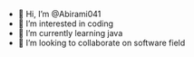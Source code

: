 - 👋 Hi, I’m @Abirami041
- 👀 I’m interested in coding
- 🌱 I’m currently learning java
- 💞️ I’m looking to collaborate on software field


<!---
Abirami041/Abirami041 is a ✨ special ✨ repository because its `README.md` (this file) appears on your GitHub profile.
You can click the Preview link to take a look at your changes.
--->
